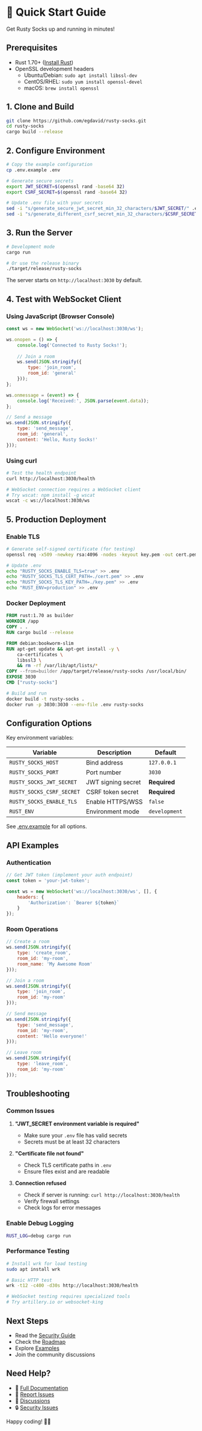 # 🚀 Quick Start Guide

Get Rusty Socks up and running in minutes!

## Prerequisites

- Rust 1.70+ ([Install Rust](https://rustup.rs/))
- OpenSSL development headers
  - Ubuntu/Debian: `sudo apt install libssl-dev`
  - CentOS/RHEL: `sudo yum install openssl-devel`
  - macOS: `brew install openssl`

## 1. Clone and Build

```bash
git clone https://github.com/egdavid/rusty-socks.git
cd rusty-socks
cargo build --release
```

## 2. Configure Environment

```bash
# Copy the example configuration
cp .env.example .env

# Generate secure secrets
export JWT_SECRET=$(openssl rand -base64 32)
export CSRF_SECRET=$(openssl rand -base64 32)

# Update .env file with your secrets
sed -i "s/generate_secure_jwt_secret_min_32_characters/$JWT_SECRET/" .env
sed -i "s/generate_different_csrf_secret_min_32_characters/$CSRF_SECRET/" .env
```

## 3. Run the Server

```bash
# Development mode
cargo run

# Or use the release binary
./target/release/rusty-socks
```

The server starts on `http://localhost:3030` by default.

## 4. Test with WebSocket Client

### Using JavaScript (Browser Console)

```javascript
const ws = new WebSocket('ws://localhost:3030/ws');

ws.onopen = () => {
    console.log('Connected to Rusty Socks!');
    
    // Join a room
    ws.send(JSON.stringify({
        type: 'join_room',
        room_id: 'general'
    }));
};

ws.onmessage = (event) => {
    console.log('Received:', JSON.parse(event.data));
};

// Send a message
ws.send(JSON.stringify({
    type: 'send_message',
    room_id: 'general',
    content: 'Hello, Rusty Socks!'
}));
```

### Using curl

```bash
# Test the health endpoint
curl http://localhost:3030/health

# WebSocket connection requires a WebSocket client
# Try wscat: npm install -g wscat
wscat -c ws://localhost:3030/ws
```

## 5. Production Deployment

### Enable TLS

```bash
# Generate self-signed certificate (for testing)
openssl req -x509 -newkey rsa:4096 -nodes -keyout key.pem -out cert.pem -days 365

# Update .env
echo "RUSTY_SOCKS_ENABLE_TLS=true" >> .env
echo "RUSTY_SOCKS_TLS_CERT_PATH=./cert.pem" >> .env
echo "RUSTY_SOCKS_TLS_KEY_PATH=./key.pem" >> .env
echo "RUST_ENV=production" >> .env
```

### Docker Deployment

```dockerfile
FROM rust:1.70 as builder
WORKDIR /app
COPY . .
RUN cargo build --release

FROM debian:bookworm-slim
RUN apt-get update && apt-get install -y \
    ca-certificates \
    libssl3 \
    && rm -rf /var/lib/apt/lists/*
COPY --from=builder /app/target/release/rusty-socks /usr/local/bin/
EXPOSE 3030
CMD ["rusty-socks"]
```

```bash
# Build and run
docker build -t rusty-socks .
docker run -p 3030:3030 --env-file .env rusty-socks
```

## Configuration Options

Key environment variables:

| Variable | Description | Default |
|----------|-------------|---------|
| `RUSTY_SOCKS_HOST` | Bind address | `127.0.0.1` |
| `RUSTY_SOCKS_PORT` | Port number | `3030` |
| `RUSTY_SOCKS_JWT_SECRET` | JWT signing secret | **Required** |
| `RUSTY_SOCKS_CSRF_SECRET` | CSRF token secret | **Required** |
| `RUSTY_SOCKS_ENABLE_TLS` | Enable HTTPS/WSS | `false` |
| `RUST_ENV` | Environment mode | `development` |

See [.env.example](.env.example) for all options.

## API Examples

### Authentication

```javascript
// Get JWT token (implement your auth endpoint)
const token = 'your-jwt-token';

const ws = new WebSocket('ws://localhost:3030/ws', [], {
    headers: {
        'Authorization': `Bearer ${token}`
    }
});
```

### Room Operations

```javascript
// Create a room
ws.send(JSON.stringify({
    type: 'create_room',
    room_id: 'my-room',
    room_name: 'My Awesome Room'
}));

// Join a room
ws.send(JSON.stringify({
    type: 'join_room',
    room_id: 'my-room'
}));

// Send message
ws.send(JSON.stringify({
    type: 'send_message',
    room_id: 'my-room',
    content: 'Hello everyone!'
}));

// Leave room
ws.send(JSON.stringify({
    type: 'leave_room',
    room_id: 'my-room'
}));
```

## Troubleshooting

### Common Issues

1. **"JWT_SECRET environment variable is required"**
   - Make sure your `.env` file has valid secrets
   - Secrets must be at least 32 characters

2. **"Certificate file not found"**
   - Check TLS certificate paths in `.env`
   - Ensure files exist and are readable

3. **Connection refused**
   - Check if server is running: `curl http://localhost:3030/health`
   - Verify firewall settings
   - Check logs for error messages

### Enable Debug Logging

```bash
RUST_LOG=debug cargo run
```

### Performance Testing

```bash
# Install wrk for load testing
sudo apt install wrk

# Basic HTTP test
wrk -t12 -c400 -d30s http://localhost:3030/health

# WebSocket testing requires specialized tools
# Try artillery.io or websocket-king
```

## Next Steps

- Read the [Security Guide](SECURITY.md)
- Check the [Roadmap](ROADMAP.md)
- Explore [Examples](examples/)
- Join the community discussions

## Need Help?

- 📖 [Full Documentation](https://docs.rs/rusty-socks)
- 🐛 [Report Issues](https://github.com/egdavid/rusty-socks/issues)
- 💬 [Discussions](https://github.com/egdavid/rusty-socks/discussions)
- 🔒 [Security Issues](SECURITY.md)

Happy coding! 🦀🧦